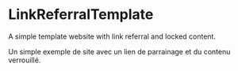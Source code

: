# LinkReferralTemplate
A simple template website with link referral and locked content.

Un simple exemple de site avec un lien de parrainage et du contenu verrouillé.
